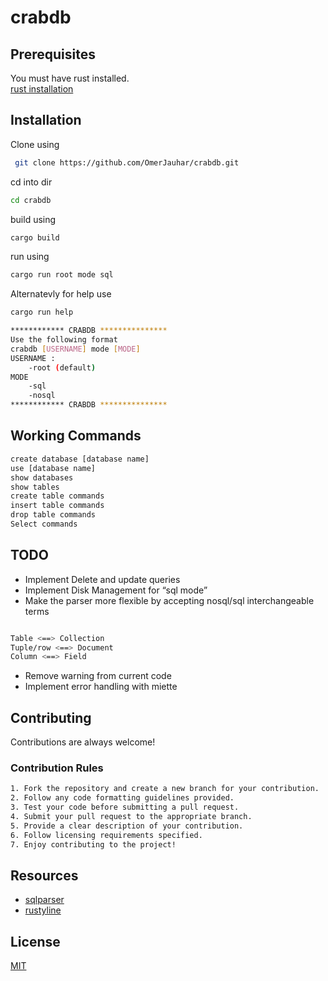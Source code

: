 # crabdb
## Prerequisites
You must have rust installed.   
[rust installation](https://www.rust-lang.org/tools/install)
## Installation
Clone using 
```bash
 git clone https://github.com/OmerJauhar/crabdb.git
```
cd into dir 
```bash 
cd crabdb
```
build using 
```bash 
cargo build
```
run using 
```bash 
cargo run root mode sql 
```
Alternatevly for help use 
```bash 
cargo run help 
```
```bash 
************ CRABDB ***************
Use the following format
crabdb [USERNAME] mode [MODE]
USERNAME :
    -root (default)
MODE
    -sql
    -nosql
************ CRABDB ***************
```

## Working Commands 
``` bash 
create database [database name] 
use [database name]
show databases 
show tables 
create table commands  
insert table commands 
drop table commands 
Select commands 
```
## TODO
* Implement Delete and update queries
* Implement Disk Management for “sql mode”
* Make the parser more flexible by accepting nosql/sql interchangeable terms
```bash

Table <==> Collection  
Tuple/row <==> Document   
Column <==> Field   
```

* Remove warning from current code
* Implement error handling with miette

## Contributing

Contributions are always welcome!

### Contribution Rules

```bash 
1. Fork the repository and create a new branch for your contribution.
2. Follow any code formatting guidelines provided.
3. Test your code before submitting a pull request.
4. Submit your pull request to the appropriate branch.
5. Provide a clear description of your contribution.
6. Follow licensing requirements specified.
7. Enjoy contributing to the project!

```
## Resources 
* [sqlparser](https://crates.io/crates/sql-parser)
* [rustyline](https://github.com/kkawakam/rustyline)

## License

[MIT](https://choosealicense.com/licenses/mit/)
